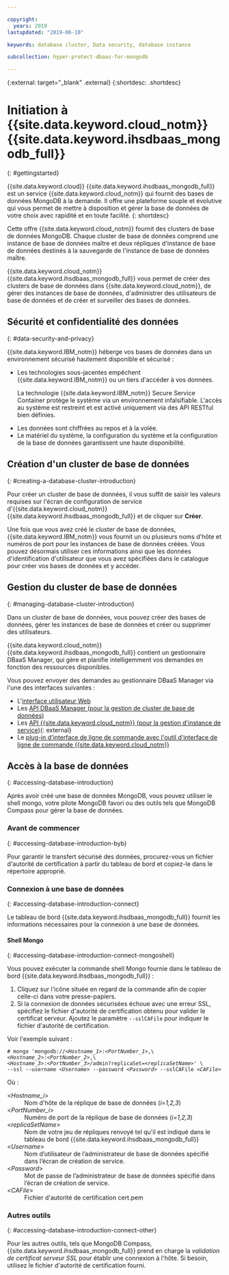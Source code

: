 ```yaml
---

copyright:
  years: 2019
lastupdated: "2019-06-10"

keywords: database cluster, Data security, database instance

subcollection: hyper-protect-dbaas-for-mongodb

---
```


{:external: target="_blank" .external}
{:shortdesc: .shortdesc}

# Initiation à {{site.data.keyword.cloud_notm}} {{site.data.keyword.ihsdbaas_mongodb_full}}
{: #gettingstarted}

{{site.data.keyword.cloud}} {{site.data.keyword.ihsdbaas_mongodb_full}} est un service {{site.data.keyword.cloud_notm}} qui fournit des bases de données MongoDB à la demande. Il offre une plateforme souple et évolutive qui vous permet de mettre à disposition et gérer la base de données de votre choix avec rapidité et en toute facilité.
{: shortdesc}

Cette offre {{site.data.keyword.cloud_notm}} fournit des clusters de base de données MongoDB. Chaque cluster de base de données comprend une instance de base de données maître et deux répliques d'instance de base de données destinés à la sauvegarde de l'instance de base de données maître.

{{site.data.keyword.cloud_notm}} {{site.data.keyword.ihsdbaas_mongodb_full}} vous permet de créer des clusters de base de données dans {{site.data.keyword.cloud_notm}}, de gérer des instances de base de données, d'administrer des utilisateurs de base de données et de créer et surveiller des bases de données.

## Sécurité et confidentialité des données
{: #data-security-and-privacy}

{{site.data.keyword.IBM_notm}} héberge vos bases de données dans un environnement sécurisé hautement disponible et sécurisé :
<ul>
<li>Les technologies sous-jacentes empêchent {{site.data.keyword.IBM_notm}} ou un tiers d'accéder à vos données.
<p>La technologie {{site.data.keyword.IBM_notm}} Secure Service Container protège le système via un environnement infalsifiable. L'accès au système est restreint et est activé uniquement via des API RESTful bien définies.</p></li>
<li>Les données sont chiffrées au repos et à la volée.</li>
<li>Le matériel du système, la configuration du système et la configuration de la base de données garantissent une haute disponibilité.</li>
</ul>

<!--
For more information, watch:

- [Data security and privacy using {{site.data.keyword.cloud_notm}} {{site.data.keyword.ihsdbaas_full}} - English version](https://www.youtube.com/watch?v=__IBP727IL8){: external}
- [Data security and privacy using {{site.data.keyword.cloud_notm}} {{site.data.keyword.ihsdbaas_full}} - Chinese version](https://v.youku.com/v_show/id_XMzc3ODQzMzYwMA==.html){: external}
-->

## Création d'un cluster de base de données
{: #creating-a-database-cluster-introduction}

Pour créer un cluster de base de données, il vous suffit de saisir les valeurs requises sur l'écran de configuration de service d'{{site.data.keyword.cloud_notm}} {{site.data.keyword.ihsdbaas_mongodb_full}} et de cliquer sur **Créer**.

Une fois que vous avez créé le cluster de base de données, {{site.data.keyword.IBM_notm}} vous fournit un ou plusieurs noms d'hôte et numéros de port pour les instances de base de données créées. Vous pouvez désormais utiliser ces informations ainsi que les données d'identification d'utilisateur que vous avez spécifiées dans le catalogue pour créer vos bases de données et y accéder.

## Gestion du cluster de base de données
{: #managing-database-cluster-introduction}

Dans un cluster de base de données, vous pouvez créer des bases de données, gérer les instances de base de données et créer ou supprimer des utilisateurs.

{{site.data.keyword.cloud_notm}} {{site.data.keyword.ihsdbaas_mongodb_full}} contient un gestionnaire DBaaS Manager, qui gère et planifie intelligemment vos demandes en fonction des ressources disponibles.

Vous pouvez envoyer des demandes au gestionnaire DBaaS Manager via l'une des interfaces suivantes :

- L'[interface utilisateur Web](/docs/services/hyper-protect-dbaas-for-mongodb?topic=hyper-protect-dbaas-for-mongodb-dbaas_webui_service)
- Les [API DBaaS Manager (pour la gestion de cluster de base de données)](/docs/services/hyper-protect-dbaas-for-mongodb?topic=hyper-protect-dbaas-for-mongodb-gen_inst_mgr_apis)
- Les [API {{site.data.keyword.cloud_notm}} (pour la gestion d'instance de service)](https://{DomainName}/apidocs/hyperp-dbaas){: external}
- Le [plug-in d'interface de ligne de commande avec l'outil d'interface de ligne de commande {{site.data.keyword.cloud_notm}}](/docs/services/hyper-protect-dbaas-for-mongodb?topic=hyper-protect-dbaas-for-mongodb-install-ibm-cli)

## Accès à la base de données
{: #accessing-database-introduction}

Après avoir créé une base de données MongoDB, vous pouvez utiliser le shell mongo, votre pilote MongoDB favori ou des outils tels que MongoDB Compass pour gérer la base de données.

### Avant de commencer
{: #accessing-database-introduction-byb}

Pour garantir le transfert sécurisé des données, procurez-vous un fichier d'autorité de certification à partir du tableau de bord et copiez-le dans le répertoire approprié.

### Connexion à une base de données
{: #accessing-database-introduction-connect}

Le tableau de bord {{site.data.keyword.ihsdbaas_mongodb_full}} fournit les informations nécessaires pour la connexion à une base de données.

#### Shell Mongo
{: #accessing-database-introduction-connect-mongoshell}

Vous pouvez exécuter la commande shell Mongo fournie dans le tableau de bord {{site.data.keyword.ihsdbaas_mongodb_full}} :

1. Cliquez sur l'icône située en regard de la commande afin de copier celle-ci dans votre presse-papiers.
2. Si la connexion de données sécurisées échoue avec une erreur SSL, spécifiez le fichier d'autorité de certification obtenu pour valider le certificat serveur. Ajoutez le paramètre `--sslCAFile` pour indiquer le fichier d'autorité de certification.

Voir l'exemple suivant :

<pre><code class="hljs"># mongo 'mongodb:/&sol;&lt;<em>Hostname_1</em>&gt;&colon;&lt;<em>PortNumber_1</em>&gt;,\
&lt;<em>Hostname_2</em>&gt;&colon;&lt;<em>PortNumber_2</em>&gt;,\
&lt;<em>Hostname_3</em>&gt;&colon;&lt;<em>PortNumber_3</em>&gt;/admin?replicaSet=&lt;<em>replicaSetName</em>&gt;' \
--ssl --username &lt;<em>Username</em>&gt; --password &lt;<em>Password</em>&gt; --sslCAFile &lt;<em>CAFile</em>&gt;</code></pre>

Où :
<dl>
  <dt> &lt;<em>Hostname_i</em>&gt; </dt>
    <dd> Nom d'hôte de la réplique de base de données (<em>i=1,2,3</em>) </dd>
  <dt> &lt;<em>PortNumber_i</em>&gt; </dt>
    <dd> Numéro de port de la réplique de base de données (<em>i=1,2,3</em>) </dd>
  <dt> &lt;<em>replicaSetName</em>&gt; </dt>
    <dd> Nom de votre jeu de répliques renvoyé tel qu'il est indiqué dans le tableau de bord {{site.data.keyword.ihsdbaas_mongodb_full}} </dd>
  <dt> &lt;<em>Username</em>&gt; </dt>
    <dd> Nom d’utilisateur de l’administrateur de base de données spécifié dans l’écran de création de service. </dd>
  <dt> &lt;<em>Password</em>&gt; </dt>
    <dd> Mot de passe de l’administrateur de base de données spécifié dans l’écran de création de service. </dd>
  <dt> &lt;<em>CAFile</em>&gt; </dt>
    <dd> Fichier d'autorité de certification cert.pem </dd>
</dl>


### Autres outils
{: #accessing-database-introduction-connect-other}

Pour les autres outils, tels que MongoDB Compass, {{site.data.keyword.ihsdbaas_mongodb_full}} prend en charge la *validation de certificat serveur SSL* pour établir une connexion à l'hôte. Si besoin, utilisez le fichier d'autorité de certification fourni.
